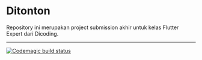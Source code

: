# Ditonton

Repository ini merupakan project submission akhir untuk kelas Flutter Expert dari Dicoding.

---
[![Codemagic build status](https://api.codemagic.io/apps/636b7263b8ffb8fd4dbe0de2/636b7263b8ffb8fd4dbe0de1/status_badge.svg)](https://codemagic.io/apps/636b7263b8ffb8fd4dbe0de2/636b7263b8ffb8fd4dbe0de1/latest_build)
